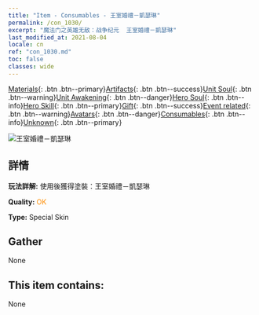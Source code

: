```yaml
---
title: "Item - Consumables - 王室婚禮－凱瑟琳"
permalink: /con_1030/
excerpt: "魔法门之英雄无敌：战争纪元  王室婚禮－凱瑟琳"
last_modified_at: 2021-08-04
locale: cn
ref: "con_1030.md"
toc: false
classes: wide
---
```

 [Materials](/ItemsCN/){: .btn .btn--primary}[Artifacts](/ItemsCN/Artifacts/){: .btn .btn--success}[Unit Soul](/ItemsCN/UnitSoul/){: .btn .btn--warning}[Unit Awakening](/ItemsCN/UnitAwakening/){: .btn .btn--danger}[Hero Soul](/ItemsCN/HeroSoul/){: .btn .btn--info}[Hero Skill](/ItemsCN/HeroSkill/){: .btn .btn--primary}[Gift](/ItemsCN/Gift/){: .btn .btn--success}[Event related](/ItemsCN/Events/){: .btn .btn--warning}[Avatars](/ItemsCN/Avatars/){: .btn .btn--danger}[Consumables](/ItemsCN/Consumables/){: .btn .btn--info}[Unknown](/ItemsCN/Unknown/){: .btn .btn--primary}

 ![王室婚禮－凱瑟琳](/images/h/h_Catherine7.jpg)

## 詳情
 **玩法詳解:** 使用後獲得塗裝：王室婚禮－凱瑟琳

 **Quality:** <span style="color: #FF8C00">OK</span>

 **Type:** Special Skin

## Gather

  None

## This item contains:

  None

